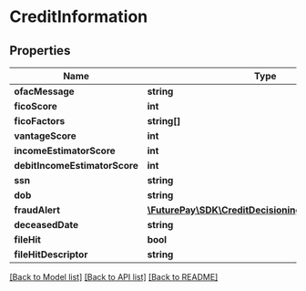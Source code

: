 # CreditInformation

## Properties
Name | Type | Description | Notes
------------ | ------------- | ------------- | -------------
**ofacMessage** | **string** |  | [optional] 
**ficoScore** | **int** |  | [optional] 
**ficoFactors** | **string[]** |  | [optional] 
**vantageScore** | **int** |  | [optional] 
**incomeEstimatorScore** | **int** |  | [optional] 
**debitIncomeEstimatorScore** | **int** |  | [optional] 
**ssn** | **string** |  | [optional] 
**dob** | **string** |  | [optional] 
**fraudAlert** | [**\FuturePay\SDK\CreditDecisioning\Model\FraudAlert**](FraudAlert.md) |  | [optional] 
**deceasedDate** | **string** |  | [optional] 
**fileHit** | **bool** |  | [optional] 
**fileHitDescriptor** | **string** |  | [optional] 

[[Back to Model list]](../README.md#documentation-for-models) [[Back to API list]](../README.md#documentation-for-api-endpoints) [[Back to README]](../README.md)


